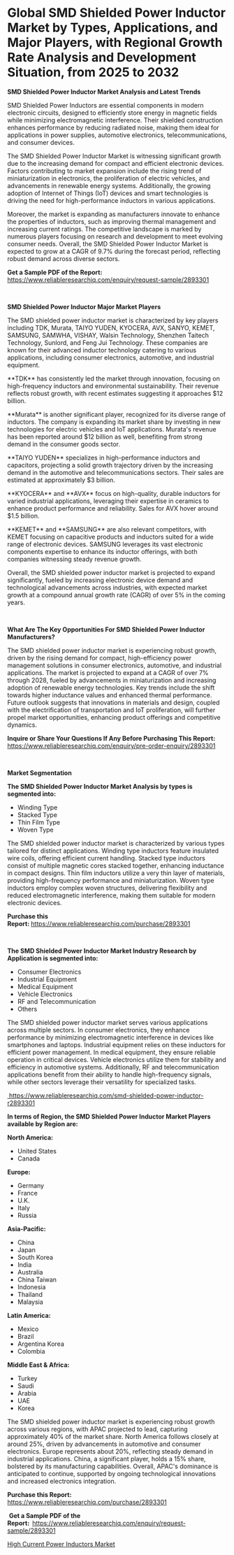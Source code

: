<p><h1>Global SMD Shielded Power Inductor Market by Types, Applications, and Major Players, with Regional Growth Rate Analysis and Development Situation, from 2025 to 2032</h1></p><p><strong>SMD Shielded Power Inductor Market Analysis and Latest Trends</strong></p>
<p><p>SMD Shielded Power Inductors are essential components in modern electronic circuits, designed to efficiently store energy in magnetic fields while minimizing electromagnetic interference. Their shielded construction enhances performance by reducing radiated noise, making them ideal for applications in power supplies, automotive electronics, telecommunications, and consumer devices. </p><p>The SMD Shielded Power Inductor Market is witnessing significant growth due to the increasing demand for compact and efficient electronic devices. Factors contributing to market expansion include the rising trend of miniaturization in electronics, the proliferation of electric vehicles, and advancements in renewable energy systems. Additionally, the growing adoption of Internet of Things (IoT) devices and smart technologies is driving the need for high-performance inductors in various applications.</p><p>Moreover, the market is expanding as manufacturers innovate to enhance the properties of inductors, such as improving thermal management and increasing current ratings. The competitive landscape is marked by numerous players focusing on research and development to meet evolving consumer needs. Overall, the SMD Shielded Power Inductor Market is expected to grow at a CAGR of 9.7% during the forecast period, reflecting robust demand across diverse sectors.</p></p>
<p><strong>Get a Sample PDF of the Report:&nbsp;</strong> <a href="https://www.reliableresearchiq.com/enquiry/request-sample/2893301?utm_campaign=3066&utm_medium=2&utm_source=Github&utm_content=ia&utm_term=15032025&utm_id=smd-shielded-power-inductor">https://www.reliableresearchiq.com/enquiry/request-sample/2893301</a></p>
<p>&nbsp;</p>
<p><strong>SMD Shielded Power Inductor Major Market Players</strong></p>
<p><p>The SMD shielded power inductor market is characterized by key players including TDK, Murata, TAIYO YUDEN, KYOCERA, AVX, SANYO, KEMET, SAMSUNG, SAMWHA, VISHAY, Walsin Technology, Shenzhen Taitech Technology, Sunlord, and Feng Jui Technology. These companies are known for their advanced inductor technology catering to various applications, including consumer electronics, automotive, and industrial equipment.</p><p>**TDK** has consistently led the market through innovation, focusing on high-frequency inductors and environmental sustainability. Their revenue reflects robust growth, with recent estimates suggesting it approaches $12 billion.</p><p>**Murata** is another significant player, recognized for its diverse range of inductors. The company is expanding its market share by investing in new technologies for electric vehicles and IoT applications. Murata's revenue has been reported around $12 billion as well, benefiting from strong demand in the consumer goods sector.</p><p>**TAIYO YUDEN** specializes in high-performance inductors and capacitors, projecting a solid growth trajectory driven by the increasing demand in the automotive and telecommunications sectors. Their sales are estimated at approximately $3 billion.</p><p>**KYOCERA** and **AVX** focus on high-quality, durable inductors for varied industrial applications, leveraging their expertise in ceramics to enhance product performance and reliability. Sales for AVX hover around $1.5 billion.</p><p>**KEMET** and **SAMSUNG** are also relevant competitors, with KEMET focusing on capacitive products and inductors suited for a wide range of electronic devices. SAMSUNG leverages its vast electronic components expertise to enhance its inductor offerings, with both companies witnessing steady revenue growth.</p><p>Overall, the SMD shielded power inductor market is projected to expand significantly, fueled by increasing electronic device demand and technological advancements across industries, with expected market growth at a compound annual growth rate (CAGR) of over 5% in the coming years.</p></p>
<p>&nbsp;</p>
<p><strong>What Are The Key Opportunities For SMD Shielded Power Inductor Manufacturers?</strong></p>
<p><p>The SMD shielded power inductor market is experiencing robust growth, driven by the rising demand for compact, high-efficiency power management solutions in consumer electronics, automotive, and industrial applications. The market is projected to expand at a CAGR of over 7% through 2028, fueled by advancements in miniaturization and increasing adoption of renewable energy technologies. Key trends include the shift towards higher inductance values and enhanced thermal performance. Future outlook suggests that innovations in materials and design, coupled with the electrification of transportation and IoT proliferation, will further propel market opportunities, enhancing product offerings and competitive dynamics.</p></p>
<p><strong>Inquire or Share Your Questions If Any Before Purchasing This Report:</strong> <a href="https://www.reliableresearchiq.com/enquiry/pre-order-enquiry/2893301?utm_campaign=3066&utm_medium=2&utm_source=Github&utm_content=ia&utm_term=15032025&utm_id=smd-shielded-power-inductor">https://www.reliableresearchiq.com/enquiry/pre-order-enquiry/2893301</a></p>
<p>&nbsp;</p>
<p><strong>Market Segmentation</strong></p>
<p><strong>The SMD Shielded Power Inductor Market Analysis by types is segmented into:</strong></p>
<p><ul><li>Winding Type</li><li>Stacked Type</li><li>Thin Film Type</li><li>Woven Type</li></ul></p>
<p><p>The SMD shielded power inductor market is characterized by various types tailored for distinct applications. Winding type inductors feature insulated wire coils, offering efficient current handling. Stacked type inductors consist of multiple magnetic cores stacked together, enhancing inductance in compact designs. Thin film inductors utilize a very thin layer of materials, providing high-frequency performance and miniaturization. Woven type inductors employ complex woven structures, delivering flexibility and reduced electromagnetic interference, making them suitable for modern electronic devices.</p></p>
<p><strong>Purchase this Report:&nbsp;</strong><a href="https://www.reliableresearchiq.com/purchase/2893301?utm_campaign=3066&utm_medium=2&utm_source=Github&utm_content=ia&utm_term=15032025&utm_id=smd-shielded-power-inductor">https://www.reliableresearchiq.com/purchase/2893301</a></p>
<p>&nbsp;</p>
<p><strong>The SMD Shielded Power Inductor Market Industry Research by Application is segmented into:</strong></p>
<p><ul><li>Consumer Electronics</li><li>Industrial Equipment</li><li>Medical Equipment</li><li>Vehicle Electronics</li><li>RF and Telecommunication</li><li>Others</li></ul></p>
<p><p>The SMD shielded power inductor market serves various applications across multiple sectors. In consumer electronics, they enhance performance by minimizing electromagnetic interference in devices like smartphones and laptops. Industrial equipment relies on these inductors for efficient power management. In medical equipment, they ensure reliable operation in critical devices. Vehicle electronics utilize them for stability and efficiency in automotive systems. Additionally, RF and telecommunication applications benefit from their ability to handle high-frequency signals, while other sectors leverage their versatility for specialized tasks.</p></p>
<p><a href="https://www.reliableresearchiq.com/smd-shielded-power-inductor-r2893301?utm_campaign=3066&utm_medium=2&utm_source=Github&utm_content=ia&utm_term=15032025&utm_id=smd-shielded-power-inductor">&nbsp;https://www.reliableresearchiq.com/smd-shielded-power-inductor-r2893301</a></p>
<p><strong>In terms of Region, the SMD Shielded Power Inductor Market Players available by Region are:</strong></p>
<p>
    <p> <strong> North America: </strong>
        <ul>
            <li>United States</li>
            <li>Canada</li>
        </ul>
        </p> 
    <p> <strong> Europe: </strong>
        <ul>
            <li>Germany</li>
            <li>France</li>
            <li>U.K.</li>
            <li>Italy</li>
            <li>Russia</li>
        </ul>
        </p> 
    <p> <strong> Asia-Pacific: </strong>
        <ul>
            <li>China</li>
            <li>Japan</li>
            <li>South Korea</li>
            <li>India</li>
            <li>Australia</li>
            <li>China Taiwan</li>
            <li>Indonesia</li>
            <li>Thailand</li>
            <li>Malaysia</li>
        </ul>
        </p> 
    <p> <strong> Latin America: </strong>
        <ul>
            <li>Mexico</li>
            <li>Brazil</li>
            <li>Argentina Korea</li>
            <li>Colombia</li>
        </ul>
        </p> 
    <p> <strong> Middle East & Africa: </strong>
        <ul>
            <li>Turkey</li>
            <li>Saudi</li>
            <li>Arabia</li>
            <li>UAE</li>
            <li>Korea</li>
        </ul>
    </p>
    </p>
<p><p>The SMD shielded power inductor market is experiencing robust growth across various regions, with APAC projected to lead, capturing approximately 40% of the market share. North America follows closely at around 25%, driven by advancements in automotive and consumer electronics. Europe represents about 20%, reflecting steady demand in industrial applications. China, a significant player, holds a 15% share, bolstered by its manufacturing capabilities. Overall, APAC's dominance is anticipated to continue, supported by ongoing technological innovations and increased electronics integration.</p></p>
<p><strong>Purchase this Report: </strong><a href="https://www.reliableresearchiq.com/purchase/2893301?utm_campaign=3066&utm_medium=2&utm_source=Github&utm_content=ia&utm_term=15032025&utm_id=smd-shielded-power-inductor">https://www.reliableresearchiq.com/purchase/2893301</a></p>
<p>&nbsp;<strong>Get a Sample PDF of the Report:&nbsp;&nbsp;</strong><a href="https://www.reliableresearchiq.com/enquiry/request-sample/2893301?utm_campaign=3066&utm_medium=2&utm_source=Github&utm_content=ia&utm_term=15032025&utm_id=smd-shielded-power-inductor">https://www.reliableresearchiq.com/enquiry/request-sample/2893301</a></p>
<p><strong></strong></p>
<p><p><a href="https://github.com/hannajuana198484/Market-Research-Report-List-1/blob/main/high-current-power-inductors-market.md?utm_campaign=3066&utm_medium=2&utm_source=Github&utm_content=ia&utm_term=15032025&utm_id=smd-shielded-power-inductor">High Current Power Inductors Market</a></p></p>